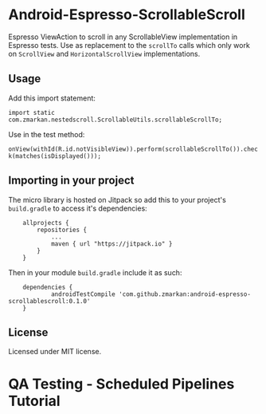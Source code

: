 # Android-Espresso-ScrollableScroll
Espresso ViewAction to scroll in any ScrollableView implementation in Espresso tests. Use as replacement to the `scrollTo` calls which only work on `ScrollView` and `HorizontalScrollView` implementations.

## Usage

Add this import statement:

`import static com.zmarkan.nestedscroll.ScrollableUtils.scrollableScrollTo;`

Use in the test method:

`onView(withId(R.id.notVisibleView)).perform(scrollableScrollTo()).check(matches(isDisplayed()));`

## Importing in your project

The micro library is hosted on Jitpack so add this to your project's `build.gradle` to access it's dependencies:

```
	allprojects {
		repositories {
			...
			maven { url "https://jitpack.io" }
		}
	}
```

Then in your module `build.gradle` include it as such:

```
	dependencies {
	        androidTestCompile 'com.github.zmarkan:android-espresso-scrollablescroll:0.1.0'
	}
```

## License

Licensed under MIT license.




# QA Testing - Scheduled Pipelines Tutorial
